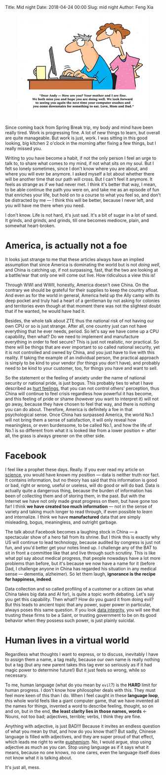Title: Mid night
Date: 2018-04-24 00:00
Slug: mid night
Author: Feng Xia

<figure class="col l6 m12 s12">
  <img src="images/missing%20you.png"/>
</figure>

Since coming back from Spring Break trip, my body and mind have been
really tired. Work is progressing fine. A lot of new things to learn,
but overall are quite manageable. But work is just, work. I was
sitting in this good looking, big kitchen 2 o'clock in the morning
after fixing a few things, but I really missed you. 

Writing to you have become a habit, if not the only person I feel an
urge to talk to, to share what comes to my mind, if not what sits on
my soul. But I felt so lonely sometimes, since I don't know where you
are about, and where you will ever be anymore. I asked myself a lot
about whether there will be another time that our path will cross. But
I can't feel it anymore. It feels as strange as if we had never met. I
think it's better that way, I mean, to be able continue the path you
were on, and take me as an episode of fun that enriches your life, but
hold on to a course to what you feel so, and don't be distracted by me
&mdash; I think this will be better, because I never left, and you
will have me there when you need.

I don't know. Life is not hard, it's just sad. It's a bit of sugar in
a lot of sand. It grinds, and grinds, and grinds, till one becomes
mediocre, plain, and somewhat heart-broken.

# America, is actually not a foe

It looks just strange to me that these articles always have an implied
assumption that since America is dominating the world but is not
_doing well_, and China is catching up, if not surpassing, fast, that
the two are looking at a battle/war that only one will come out
live. How ridiculous a view this is!

Through WWI and WWII, honestly, America doesn't owe China. On the
contrary we should be grateful for their supplies to keep the country
afloat. And even as for the world in general, America held up the Ally
camp with its deep pocket and truly had a heart of a gentleman by not
asking for colonies and territories even though at that moment there
was not the slightest doubt that if he wanted, he would have had it.

Besides, the whole talk about ZTE thus the national
risk of not having our own CPU or so is just strange. After all, one
country just can not have everything that he ever needs, period. So
let's say we have come up a CPU capability, then what? Do we need to
implement and manufacture everything in order to feel secure? This is
just not realistic, nor practical. So there will be things that are
ever important to so called national security, yet it is not
controlled and owned by China, and you just have to live with this
reality. If taking the example of an individual person, the practical
approach is simply to be kind to your vendor (for things you don't
have), and probably need to be kind to your customer, too, for things
you have and want to sell.

So the statement or the feeling of anxiety under the name of national
security or national pride, is just bogus. This probably ties to what
I have described as [hurt feelings][1], that you can not control
others' perception, thus China will continue to feel crisis regardless
how powerful it has become, and this feeling of pride or shame
(however you want to interpret it) will not go away, because they have
chosen to feel that way, and there is nothing you can do
about. Therefore, America is definitely a foe in that psychological
sense. Once China has surpassed America, the world No.1 will not
bring them a sense of satisfaction, it will only reveal how
meaningless, or even burdensome, to be called No.1, and how the life
of No.1 is so different from what it is looked like from a lower
position &larr; after all, the grass is always greener on the other
side.

[1]: {filename}/thoughts/hurt%20feeling.md

# Facebook

I feel like a prophet these days. Really. If you ever read my article
on [science][2], you would have known my position &mdash; data is
neither truth nor fact. It contains information, but no theory has
said that this information is good or bad, right or wrong, useful or
useless, will do good or will do bad. Data is actually quite a
dangerous thing, because the burden of information has been of
collecting them and of storing them, in the past. But with the Internet
we have not only made great progress on them, but have gone too far! I
think **we have created too much information** &mdash; not in the
sense of variety and taking much longer to read through, if even
possible to _learn_ and internalize. I think we have **manufactured**
data that are simply misleading, bogus, meaningless, and outright garbage.

[2]: {filename}/thoughts/science.md

The talk about Facebook becomes a laughing stock in China &mdash; a
spectacular show of a hero fall from its shrine. But I think this is
exactly why US will continue to lead technology, because audited by
congress is just not fun, and you'd better get your notes lined up. I
challenge any of the BAT to sit in front a committee like that and
live through such scrutiny. This is like what ppl say about medical
progress, that people nowadays have a lot more problems than before,
but it's because we now have a name for it (before Dad, I challenge
anyone in China has regarded his situation in any medical sense
&mdash; dementia, alzheimer). So let them laugh, **ignorance is the
recipe for happiness, indeed**.

Data collection and so called profiling of a customer or a citizen (as
what China takes big data and AI for), is quite a topic worth
debating. Let's say you get this capability. Then what!? How do you
guard it from doing evil? But this leads to ancient topic that any
power, super power in particular, always poses this same question. If
you look [data integrity][4], you will see that trusting these firms
to be a Saint, or trusting government to be on its good behavior when
they possess such power, is just plainly suicidal.

[4]: {filename}/thoughts/data%20and%20credit%20score.md

# Human lives in a virtual world

Regardless what thoughts I want to express, or to discuss, inevitably
I have to assign them a name, a tag really, because our own name is
really
nothing but a tag (but any new parent takes this tag ever so seriously
as if it had magic power to determine future!) But it just feels so
wrong, while so necessary.

To me, human language (what do you mean by `evil`?) is the **HARD**
limit for human progress. I don't know how philosopher deals with
this.  They must feel more keen of this than I do. When I feel caught
in these **language loop**, this whole world feels like a giant
computer game, that we have invented all the names for things,
invented a word to describe feeling, thought, so on and on, but in the
end, **the least clarity lies in those names, words** &larr; Nouns,
not too bad; adjectives, terrible; verbs, I think they are fine.

Anything with adjective, is just BAD!!! Because it invites an endless
question of what you mean by that, and how do you know that!? But
sadly, Chinese language is filled with adjectives, and they are super
proud of that effect, which leads me right to write
[euphemism][3]. No, I would argue, stop using adjective as much as you
can. Stop using language as if it says what it means, because no one
knows, no one cares, even the language itself does not know what it is
talking about.

[3]: {filename}/thoughts/euphemism.md

It's just all, mess.
